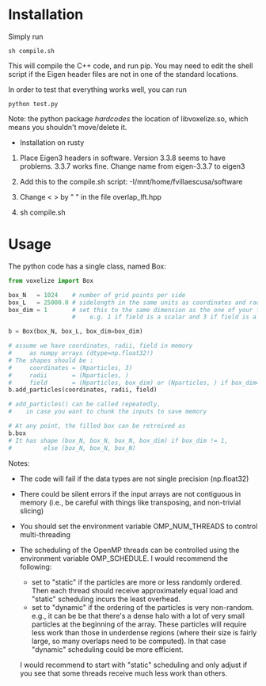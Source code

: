 Installation
============

Simply run
```shell
sh compile.sh
```
This will compile the C++ code, and run pip.
You may need to edit the shell script if the Eigen header files
are not in one of the standard locations.

In order to test that everything works well,
you can run
```shell
python test.py
```

Note: the python package *hardcodes* the location of libvoxelize.so,
which means you shouldn't move/delete it.

- Installation on rusty

1) Place Eigen3 headers in software. Version 3.3.8 seems to have problems. 3.3.7 works fine. Change name from eigen-3.3.7 to eigen3

2) Add this to the compile.sh script: -I/mnt/home/fvillaescusa/software

3) Change < > by " " in the file overlap_lft.hpp

4) sh compile.sh


Usage
=====

The python code has a single class, named Box:
```python
from voxelize import Box

box_N   = 1024    # number of grid points per side
box_L   = 25000.0 # sidelength in the same units as coordinates and radii
box_dim = 1       # set this to the same dimension as the one of your field,
                  #    e.g. 1 if field is a scalar and 3 if field is a vector

b = Box(box_N, box_L, box_dim=box_dim)

# assume we have coordinates, radii, field in memory
#     as numpy arrays (dtype=np.float32!)
# The shapes should be :
#     coordinates = (Nparticles, 3)
#     radii       = (Nparticles, )
#     field       = (Nparticles, box_dim) or (Nparticles, ) if box_dim==1
b.add_particles(coordinates, radii, field)

# add_particles() can be called repeatedly,
#    in case you want to chunk the inputs to save memory

# At any point, the filled box can be retreived as
b.box
# It has shape (box_N, box_N, box_N, box_dim) if box_dim != 1,
#         else (box_N, box_N, box_N)
```

Notes:
* The code will fail if the data types are not single precision (np.float32)
* There could be silent errors if the input arrays are not contiguous in memory
  (i.e., be careful with things like transposing, and non-trivial slicing)
* You should set the environment variable OMP\_NUM\_THREADS to control multi-threading
* The scheduling of the OpenMP threads can be controlled using the environment variable
  OMP\_SCHEDULE.
  I would recommend the following:
  * set to "static" if the particles are more or less randomly ordered.
    Then each thread should receive approximately equal load and "static" scheduling
    incurs the least overhead.
  * set to "dynamic" if the ordering of the particles is very non-random.
    e.g., it can be be that there's a dense halo with a lot of very small particles
    at the beginning of the array. These particles will require less work than those in
    underdense regions (where their size is fairly large, so many overlaps need to be computed).
    In that case "dynamic" scheduling could be more efficient.

  I would recommend to start with "static" scheduling and only adjust if you see that some
  threads receive much less work than others.
